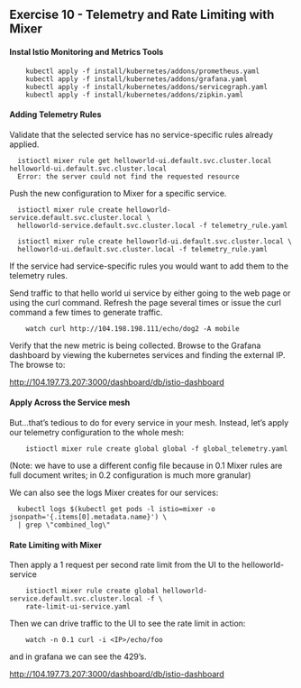 ## Exercise 10 - Telemetry and Rate Limiting with Mixer

#### Instal Istio Monitoring and Metrics Tools

```
    kubectl apply -f install/kubernetes/addons/prometheus.yaml
    kubectl apply -f install/kubernetes/addons/grafana.yaml
    kubectl apply -f install/kubernetes/addons/servicegraph.yaml
    kubectl apply -f install/kubernetes/addons/zipkin.yaml
```

#### Adding Telemetry Rules

Validate that the selected service has no service-specific rules already applied.

```
  istioctl mixer rule get helloworld-ui.default.svc.cluster.local helloworld-ui.default.svc.cluster.local
  Error: the server could not find the requested resource
```

Push the new configuration to Mixer for a specific service.

```
  istioctl mixer rule create helloworld-service.default.svc.cluster.local \
  helloworld-service.default.svc.cluster.local -f telemetry_rule.yaml
  
  istioctl mixer rule create helloworld-ui.default.svc.cluster.local \ 
  helloworld-ui.default.svc.cluster.local -f telemetry_rule.yaml
```

If the service had service-specific rules you would want to add them to the telemetry rules.

Send traffic to that hello world ui service by either going to the web page or using the curl command.  Refresh the page several times or issue the curl command a few times to generate traffic.

```
    watch curl http://104.198.198.111/echo/dog2 -A mobile
```

Verify that the new metric is being collected.  Browse to the Grafana dashboard by viewing the kubernetes services and finding the external IP.  The browse to:

http://104.197.73.207:3000/dashboard/db/istio-dashboard

#### Apply Across the Service mesh

But...that’s tedious to do for every service in your mesh. Instead, let’s apply our telemetry configuration to the whole mesh:

```
    istioctl mixer rule create global global -f global_telemetry.yaml
```

(Note: we have to use a different config file because in 0.1 Mixer rules are full document writes; in 0.2 configuration is much more granular)

We can also see the logs Mixer creates for our services:

```
  kubectl logs $(kubectl get pods -l istio=mixer -o jsonpath='{.items[0].metadata.name}') \
  | grep \"combined_log\"
```

#### Rate Limiting with Mixer

Then apply a 1 request per second rate limit from the UI to the helloworld-service

```
    istioctl mixer rule create global helloworld-service.default.svc.cluster.local -f \
    rate-limit-ui-service.yaml
```

Then we can drive traffic to the UI to see the rate limit in action:

```
    watch -n 0.1 curl -i <IP>/echo/foo
```

and in grafana we can see the 429’s.

http://104.197.73.207:3000/dashboard/db/istio-dashboard
